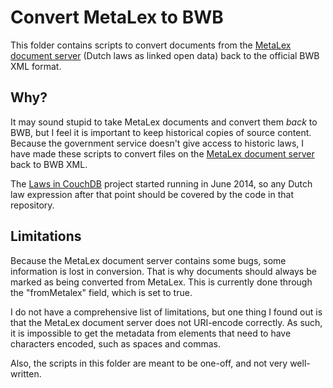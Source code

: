 Convert MetaLex to BWB
======================
This folder contains scripts to convert documents from the [MetaLex document server](http://doc.metalex.eu/) (Dutch laws as linked open data) back to the official BWB XML format.

Why?
----
It may sound stupid to take MetaLex documents and convert them *back* to BWB, but I feel it is important to keep historical copies of source content. Because the government service doesn't give access to historic laws, I have made these scripts to convert files on the [MetaLex document server](http://doc.metalex.eu/) back to BWB XML.

The [Laws in CouchDB](https://github.com/statengeneraal/tools-laws-in-couchdb/) project started running in June 2014, so any Dutch law expression after that point should be covered by the code in that repository. 

Limitations 
-----------
Because the MetaLex document server contains some bugs, some information is lost in conversion. That is why documents should always be marked as being converted from MetaLex. This is currently done through the "fromMetalex" field, which is set to true.

I do not have a comprehensive list of limitations, but one thing I found out is that the MetaLex document server does not URI-encode correctly. As such, it is impossible to get the metadata from elements that need to have characters encoded, such as spaces and commas. 

Also, the scripts in this folder are meant to be one-off, and not very well-written.